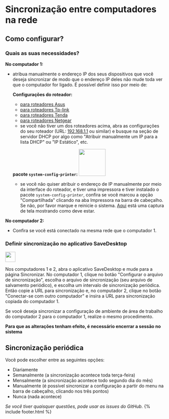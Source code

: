 # Sincronização entre computadores na rede
## Como configurar?
### Quais as suas necessidades?</str>

**No computador 1:**
- atribua manualmente o endereço IP dos seus dispositivos que você deseja sincronizar de modo que o endereço IP deles não mude toda ver que o computador for ligado. É possível definir isso por meio de:

  **Configurações do roteador:**

  - [para roteadores Asus](https://www.asus.com/support/FAQ/1000906/)
  - [para roteadores Tp-link](https://www.tp-link.com/us/support/faq/170/)
  - [para roteadores Tenda](https://www.tendacn.com/faq/3264.html)
  - [para roteadores Netgear](https://kb.netgear.com/25722/How-do-I-reserve-an-IP-address-on-my-NETGEAR-router)
  - se você não tiver um dos roteadores acima, abra as configurações do seu roteador (URL: [192.168.1.1](http://192.168.1.1) ou similar) e busque na seção de servidor DHCP por algo como "Atribuir manualmente um IP para a lista DHCP" ou "IP Estático", etc.

  **pacote `system-config-printer`:**  <img src="https://github.com/vikdevelop/SaveDesktop/assets/83600218/ff4e742d-07e2-453f-8ace-b51b4f52d1dd" width="85">
  
  - se você não quiser atribuir o endereço de IP manualmente por meio da interface do roteador, e tiver uma impressora e tiver instalado o pacote `system-config-printer`, confira se você marcou a opção "Compartilhada" clicando na aba Impressora na barra de cabeçalho. Se não, por favor marque e reinicie o sistema. [Aqui](https://github-production-user-asset-6210df.s3.amazonaws.com/83600218/272054218-ff17c19b-98f5-41fe-8f34-40de275f0da4.png) está uma captura de tela mostrando como deve estar.

**No computador 2:**
- Confira se você está conectado na mesma rede que o computador 1.

### Definir sincronização no aplicativo SaveDesktop

<a href="https://www.youtube.com/watch?v=QccFR06oyXk"><img src="https://github.com/vikdevelop/SaveDesktop/assets/83600218/a4f8da24-7183-49e1-9a58-82092a42f124" height="32"></a>

Nos computadores 1 e 2, abra o aplicativo SaveDesktop e mude para a página Sincronizar. No computador 1, clique no botão "Configurar o arquivo de sincronização", escolha o arquivo de sincronização (seu arquivo de salvamento periódico), e escolha um intervalo de sincronização periódica. Então copie a URL para sincronização e, no computador 2, clique no botão "Conectar-se com outro computador" e insira a URL para sincronização copiada do computador 1.
 
Se você deseja sincronizar a configuração de ambiente de área de trabalho do computador 2 para o computador 1, realize o mesmo procedimento.

**Para que as alterações tenham efeito, é necessário encerrar a sessão no sistema**

## Sincronização periódica
Você pode escolher entre as seguintes opções:
- Diariamente
- Semanalmente (a sincronização acontece toda terça-feira)
- Mensalmente (a sincronização acontece todo segundo dia do mês)
- Manualmente (é possível sincronizar a configuração a partir do menu na barra de cabeçalho, clicando nos três pontos)
- Nunca (nada acontece)

_Se você tiver quaisquer questões, pode usar as issues do GitHub._
{% include footer.html %}
